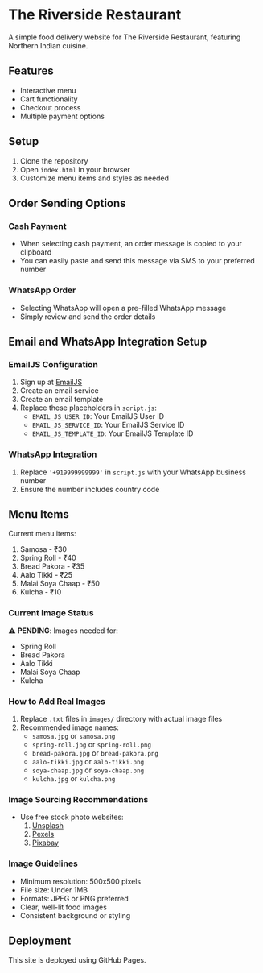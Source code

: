 # The Riverside Restaurant

A simple food delivery website for The Riverside Restaurant, featuring Northern Indian cuisine.

## Features
- Interactive menu
- Cart functionality
- Checkout process
- Multiple payment options

## Setup
1. Clone the repository
2. Open `index.html` in your browser
3. Customize menu items and styles as needed

## Order Sending Options

### Cash Payment
- When selecting cash payment, an order message is copied to your clipboard
- You can easily paste and send this message via SMS to your preferred number

### WhatsApp Order
- Selecting WhatsApp will open a pre-filled WhatsApp message
- Simply review and send the order details

## Email and WhatsApp Integration Setup

### EmailJS Configuration
1. Sign up at [EmailJS](https://www.emailjs.com/)
2. Create an email service
3. Create an email template
4. Replace these placeholders in `script.js`:
   - `EMAIL_JS_USER_ID`: Your EmailJS User ID
   - `EMAIL_JS_SERVICE_ID`: Your EmailJS Service ID
   - `EMAIL_JS_TEMPLATE_ID`: Your EmailJS Template ID

### WhatsApp Integration
1. Replace `'+919999999999'` in `script.js` with your WhatsApp business number
2. Ensure the number includes country code

## Menu Items

Current menu items:
1. Samosa - ₹30
2. Spring Roll - ₹40
3. Bread Pakora - ₹35
4. Aalo Tikki - ₹25
5. Malai Soya Chaap - ₹50
6. Kulcha - ₹10

### Current Image Status
⚠️ **PENDING**: Images needed for:
- Spring Roll
- Bread Pakora
- Aalo Tikki
- Malai Soya Chaap
- Kulcha

### How to Add Real Images
1. Replace `.txt` files in `images/` directory with actual image files
2. Recommended image names:
   - `samosa.jpg` or `samosa.png`
   - `spring-roll.jpg` or `spring-roll.png`
   - `bread-pakora.jpg` or `bread-pakora.png`
   - `aalo-tikki.jpg` or `aalo-tikki.png`
   - `soya-chaap.jpg` or `soya-chaap.png`
   - `kulcha.jpg` or `kulcha.png`

### Image Sourcing Recommendations
- Use free stock photo websites:
  1. [Unsplash](https://unsplash.com/)
  2. [Pexels](https://www.pexels.com/)
  3. [Pixabay](https://pixabay.com/)

### Image Guidelines
- Minimum resolution: 500x500 pixels
- File size: Under 1MB
- Formats: JPEG or PNG preferred
- Clear, well-lit food images
- Consistent background or styling

## Deployment
This site is deployed using GitHub Pages.
